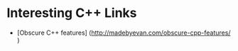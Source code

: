 Interesting C++ Links
=====================

* [Obscure C++ features] (http://madebyevan.com/obscure-cpp-features/ )
